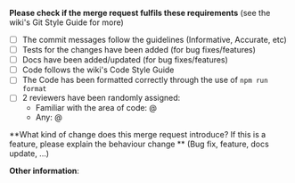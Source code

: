 **Please check if the merge request fulfils these requirements** (see the wiki's Git Style Guide for more)
- [ ] The commit messages follow the guidelines (Informative, Accurate, etc)
- [ ] Tests for the changes have been added (for bug fixes/features)
- [ ] Docs have been added/updated (for bug fixes/features)
- [ ] Code follows the wiki's Code Style Guide
- [ ] The Code has been formatted correctly through the use of `npm run format`
- [ ] 2 reviewers have been randomly assigned:
    - Familiar with the area of code: @
    - Any: @

**What kind of change does this merge request introduce? If this is a feature, please explain the  behaviour change ** (Bug fix, feature, docs update, ...)



**Other information**:
